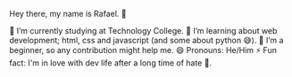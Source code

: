 Hey there, my name is Rafael. 👋

🔭 I’m currently studying at Technology College.
🌱 I’m learning about web development; html, css and javascript (and some about python 😅).
🤔 I’m a beginner, so any contribution might help me.
😄 Pronouns: He/Him
⚡ Fun fact: I'm in love with dev life after a long time of hate 🤣.
